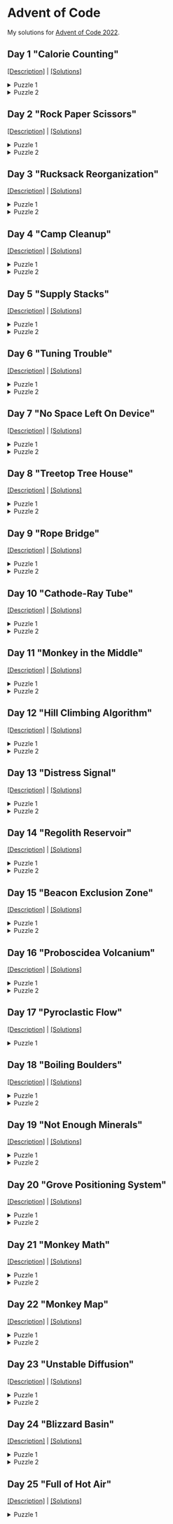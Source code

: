 # Advent of Code

My solutions for [Advent of Code 2022](https://adventofcode.com/2022/).


## Day 1 "Calorie Counting"

[[Description]](https://adventofcode.com/2022/day/1) |
[[Solutions]](https://github.com/oxc/advent-of-code-2022/tree/main/day01)

<details>
<summary>Puzzle 1</summary>

```python
solution = max(sum((int(cal) for cal in elf.strip().splitlines())) for elf in input.split('\n\n'))
```
</details>

<details>
<summary>Puzzle 2</summary>

```python
cals = list(sum((int(cal) for cal in elf.strip().splitlines())) for elf in input.split('\n\n'))
cals.sort()
solution = sum(cals[-3:])
```
</details>

## Day 2 "Rock Paper Scissors"

[[Description]](https://adventofcode.com/2022/day/2) |
[[Solutions]](https://github.com/oxc/advent-of-code-2022/tree/main/day02)

<details>
<summary>Puzzle 1</summary>

```python
scores = {
    "A X": 1+3,
    "B X": 1+0,
    "C X": 1+6,
    "A Y": 2+6,
    "B Y": 2+3,
    "C Y": 2+0,
    "A Z": 3+0,
    "B Z": 3+6,
    "C Z": 3+3,
}

solution = sum(scores[line] for line in input.splitlines() if line)
```
</details>

<details>
<summary>Puzzle 2</summary>

```python
scores = {
    "A X": 3+0,
    "B X": 1+0,
    "C X": 2+0,
    "A Y": 1+3,
    "B Y": 2+3,
    "C Y": 3+3,
    "A Z": 2+6,
    "B Z": 3+6,
    "C Z": 1+6,
}

solution = sum(scores[line] for line in input.splitlines() if line)
```
</details>

## Day 3 "Rucksack Reorganization"

[[Description]](https://adventofcode.com/2022/day/3) |
[[Solutions]](https://github.com/oxc/advent-of-code-2022/tree/main/day03)

<details>
<summary>Puzzle 1</summary>

```python
def priority(item):
  ...

items = list(
    set(line[0:int(len(line)/2)])
        .intersection(set(line[int(len(line)/2):]))
        .pop()
    for line in input.splitlines()
)
solution = sum(priority(item) for item in items)
```
</details>

<details>
<summary>Puzzle 2</summary>

```python
rucksacks = list(set(line) for line in input.splitlines())
items = list(
    reduce(lambda acc, rucksack: acc.intersection(rucksack), group).pop()
    for group in (
        rucksacks[i:i+3] for i in range(0, len(rucksacks), 3)
    )
)
solution = sum(priority(item) for item in items)
```
</details>


## Day 4 "Camp Cleanup"

[[Description]](https://adventofcode.com/2022/day/4) |
[[Solutions]](https://github.com/oxc/advent-of-code-2022/tree/main/day04)

<details>
<summary>Puzzle 1</summary>

```python
def elf_range(r):
     return range(*(int(i) for i in r.split('-')))

def contains_assignment(a, b):
     return a.start <= b.start and a.stop >= b.stop

pairs = list(
        list(map(elf_range, r.split(',')))
        for r in input.splitlines()
)

solution = len(list(
        pair for pair in pairs
        if contains_assignment(*pair) or contains_assignment(*reversed(pair))
))
```
</details>

<details>
<summary>Puzzle 2</summary>

```python
def assignments_overlap(a, b):
     return a.start <= b.start and a.stop >= b.start

pairs = list(
        list(map(elf_range, r.split(',')))
        for r in input.splitlines()
)

solution = len(list(
        pair for pair in pairs
        if assignments_overlap(*pair) or assignments_overlap(*reversed(pair))
))
```
</details>


## Day 5 "Supply Stacks"

[[Description]](https://adventofcode.com/2022/day/5) |
[[Solutions]](https://github.com/oxc/advent-of-code-2022/tree/main/day05)

<details>
<summary>Puzzle 1</summary>

```python
lines = input.splitlines()

stacks = [[] for i in range(0, len(lines[0]), 4)]
while True:
    line = lines.pop(0)
    crates = [line[i:i+3].strip() for i in range(0, len(line), 4)]
    if crates[0] == '1':
        break
    for i, crate in enumerate(crates):
        if crate:
            stacks[i].append(crate.strip('[]'))
lines.pop(0)

for line in lines:
    (amount, src, dst) = map(int, re.match('move (\d+) from (\d+) to (\d+)', line).groups())
    stacks[dst-1][0:0] = reversed(stacks[src-1][0:amount])
    stacks[src-1][0:amount] = []

solution = ''.join((stack[0] for stack in stacks))
```
</details>

<details>
<summary>Puzzle 2</summary>

Remove the `reversed` from puzzle1
</details>

## Day 6 "Tuning Trouble"

[[Description]](https://adventofcode.com/2022/day/6) |
[[Solutions]](https://github.com/oxc/advent-of-code-2022/tree/main/day06)

<details>
<summary>Puzzle 1</summary>


```python
def find_marker(input, size):
    for i in range(size, len(input)):
        chars = set(input[i-size:i])
        if len(chars) == size:
            return i

solution = find_marker(input, 4)
```
</details>

<details>
<summary>Puzzle 2</summary>

```python
solution = find_marker(input, 14)
```

(First solution was actually hardcoded to 4 ;)
</details>


## Day 7 "No Space Left On Device"

[[Description]](https://adventofcode.com/2022/day/7) |
[[Solutions]](https://github.com/oxc/advent-of-code-2022/tree/main/day07)

<details>
<summary>Puzzle 1</summary>


```python
class Directory(object):
    def __init__(self, name):
        self.name = name
        self.directories = {}
        self.files = {}

    def size(self):
        return sum(
                size for size in self.files.values()
            ) + sum(
                dir.size() for dir in self.directories.values()
            )

    def cd(self, dirName):
        return self.directories.setdefault(dirName, Directory(dirName))

    def collect_dirs(self, acc = []):
        acc.append(self)
        for dir in self.directories.values():
            dir.collect_dirs(acc)
        return acc

def build_filesystem(input):
    root = Directory('/')
    cwd = [root]
    for line in input.splitlines():
        if line.startswith('$'):
            (cmd, arg) = (line.split() + [''])[1:3]
            if cmd == 'cd':
                if arg == '/':
                    cwd = [root]
                elif arg == '..':
                    cwd.pop()
                    if len(cwd) == 0:
                        cwd = [root]
                else:
                    cwd.append(cwd[-1].cd(arg))
            # ignore ls
        else:
            (size, name) = line.split()
            if size == 'dir':
                cwd[-1].cd(name)
            else:
                cwd[-1].files[name] = int(size)
    return root

root = build_filesystem(input)
dirs = root.collect_dirs()
```

```python
solution = sum(size for size in (dir.size() for dir in dirs) if size <= 100000)
```
</details>

<details>
<summary>Puzzle 2</summary>

```python
max_size = 70000000
req_size = 30000000

used_size = root.size()
unused_size = max_size - used_size

diff = req_size - unused_size

sizes = [dir.size() for dir in dirs]
sizes.sort()

solution = next(size for size in sizes if size >= diff)
```
</details>


## Day 8 "Treetop Tree House"

[[Description]](https://adventofcode.com/2022/day/8) |
[[Solutions]](https://github.com/oxc/advent-of-code-2022/tree/main/day08)

<details>
<summary>Puzzle 1</summary>


```python
grid = [list(s) for s in input.splitlines()]

def check_visible(tree_x, tree_y):
    height = grid[tree_y][tree_x]
    left = grid[tree_y][0:tree_x]
    right = grid[tree_y][tree_x+1:]
    top = (grid[y][tree_x] for y in range(0, tree_y))
    bottom = (grid[y][tree_x] for y in range(tree_y+1, len(grid)))
    for path in (left, right, top, bottom):
        if all(otherHeight < height for otherHeight in path):
            return True
    return False

solution = sum(sum(1 if check_visible(x,y) else 0 for x in range(len(grid[y]))) for y in range(len(grid)))
```

</details>

<details>
<summary>Puzzle 2</summary>

```python
grid = [list(s) for s in input.splitlines()]

def check_score(tree_x, tree_y):
    height = grid[tree_y][tree_x]
    left = reversed(grid[tree_y][0:tree_x])
    right = grid[tree_y][tree_x+1:]
    top = (grid[y][tree_x] for y in range(tree_y-1, -1, -1))
    bottom = (grid[y][tree_x] for y in range(tree_y+1, len(grid)))
    score = 1
    for path in (left, right, top, bottom):
        factor = 0
        for tree in path:
            factor += 1
            if tree >= height:
                break
        score *= factor
    return score

solution = max(max(check_score(x,y) for x in range(len(grid[y]))) for y in range(len(grid)))

```
</details>


## Day 9 "Rope Bridge"

[[Description]](https://adventofcode.com/2022/day/9) |
[[Solutions]](https://github.com/oxc/advent-of-code-2022/tree/main/day09)

<details>
<summary>Puzzle 1</summary>


```python
class Point(object):
    def __init__(self):
        self.x = 0
        self.y = 0

grid = [[True]]
H = Point()
T = Point()
s = Point()

def grid_width():
    return len(grid[0])

def grid_height():
    return len(grid)

def grow_grid_top():
    grid.insert(0, [False] * grid_width())
    for point in (H, T, s):
        point.y += 1

def grow_grid_left():
    for row in grid:
        row.insert(0, False)
    for point in (H, T, s):
        point.x += 1

def grow_grid_right():
    for row in grid:
        row.append(False)

def grow_grid_bottom():
    grid.append([False] * grid_width())

commands = ((direction, int(steps)) for (direction, steps) in (line.split() for line in input.splitlines()))

for (direction, steps) in commands:
    for i in range(steps):
        if direction == 'L':
            if H.x == 0:
                grow_grid_left()
            H.x -= 1
        elif direction == 'U':
            if H.y == 0:
                grow_grid_top()
            H.y -= 1
        elif direction == 'R':
            if H.x == grid_width()-1:
                grow_grid_right()
            H.x += 1
        elif direction == 'D':
            if H.y == grid_height()-1:
                grow_grid_bottom()
            H.y += 1

        xdiff = abs(H.x - T.x)
        ydiff = abs(H.y - T.y)
        if xdiff > 1 or ydiff > 1:
            if xdiff > 1 or (xdiff > 0 and ydiff > 1):
                T.x += 1 if H.x > T.x else -1
            if ydiff > 1 or (ydiff > 0 and xdiff > 1):
                T.y += 1 if H.y > T.y else -1
        grid[T.y][T.x] = True

solution = sum(sum(1 if grid[y][x] else 0 for x in range(len(grid[y]))) for y in range(len(grid)))
```

</details>

<details>
<summary>Puzzle 2</summary>

```python
class Point(object):
    def __init__(self, name):
        self.name = name
        self.x = 0
        self.y = 0

grid = [[True]]
H = Point('H')
Ts = [Point(str(knot+1)) for knot in range(9)]
s = Point('s')
rope = [H, *Ts]
points = [*rope, s]

def grid_width():
    return len(grid[0])

def grid_height():
    return len(grid)

def grow_grid_top():
    grid.insert(0, [False] * grid_width())
    for point in points:
        point.y += 1

def grow_grid_left():
    for row in grid:
        row.insert(0, False)
    for point in points:
        point.x += 1

def grow_grid_right():
    for row in grid:
        row.append(False)

def grow_grid_bottom():
    grid.append([False] * grid_width())

commands = ((direction, int(steps)) for (direction, steps) in (line.split() for line in input.splitlines()))

for (direction, steps) in commands:
    for i in range(steps):
        if direction == 'L':
            if H.x == 0:
                grow_grid_left()
            H.x -= 1
        elif direction == 'U':
            if H.y == 0:
                grow_grid_top()
            H.y -= 1
        elif direction == 'R':
            if H.x == grid_width()-1:
                grow_grid_right()
            H.x += 1
        elif direction == 'D':
            if H.y == grid_height()-1:
                grow_grid_bottom()
            H.y += 1

        for (h, t) in zip(rope, Ts):
            xdiff = abs(h.x - t.x)
            ydiff = abs(h.y - t.y)
            if xdiff > 1 or ydiff > 1:
                if xdiff > 1 or (xdiff > 0 and ydiff > 1):
                    t.x += 1 if h.x > t.x else -1
                if ydiff > 1 or (ydiff > 0 and xdiff > 1):
                    t.y += 1 if h.y > t.y else -1
        grid[Ts[-1].y][Ts[-1].x] = True

solution = sum(sum(1 if grid[y][x] else 0 for x in range(len(grid[y]))) for y in range(len(grid)))
```
</details>


## Day 10 "Cathode-Ray Tube"

[[Description]](https://adventofcode.com/2022/day/10) |
[[Solutions]](https://github.com/oxc/advent-of-code-2022/tree/main/day10)

<details>
<summary>Puzzle 1</summary>

```python
instructions = [line.split() for line in input.splitlines()]

cycle = 0
x = 1
readings = []

def next_cycle():
    global cycle, x
    cycle += 1
    if cycle % 40 == 20:
        readings.append(cycle * x)


for instruction in instructions:
    command = instruction.pop(0)
    if command == 'noop':
        next_cycle()
        continue
    if command == 'addx':
        arg = int(instruction.pop(0))
        next_cycle()
        next_cycle()
        x += arg
        continue
    raise ValueError("Unknown command: " + command)

solution = sum(readings)
```

</details>

<details>
<summary>Puzzle 2</summary>

```python
instructions = [line.split() for line in input.splitlines()]

cycle = 0
x = 1
lines = [['.' for x in range(40)] for y in range(6)]

def next_cycle():
    global cycle

    pixel = cycle % 40 
    if pixel in range(x-1, x+2):
        line = cycle // 40
        lines[line][pixel] = '#'
    
    cycle += 1

for instruction in instructions:
    command = instruction.pop(0)
    if command == 'noop':
        next_cycle()
        continue
    if command == 'addx':
        arg = int(instruction.pop(0))
        next_cycle()
        next_cycle()
        x += arg
        continue
    raise ValueError("Unknown command: " + command)

solution = '\n'.join(''.join(line) for line in lines)

print(solution)
```
</details>

## Day 11 "Monkey in the Middle"

[[Description]](https://adventofcode.com/2022/day/11) |
[[Solutions]](https://github.com/oxc/advent-of-code-2022/tree/main/day11)

<details>
<summary>Puzzle 1</summary>

```python
re_monkey = re.compile(r'''Monkey (?P<monkey>\d+):
\s*Starting items: (?P<items>[\d, ]+)
\s*Operation: new = old (?P<op_operator>[*+/-]) (?P<op_operand>\d+|old)
\s*Test: divisible by (?P<test_operand>\d+)
\s*If true: throw to monkey (?P<target_true>\d+)
\s*If false: throw to monkey (?P<target_false>\d+)''')

class Monkey(object):
    def __init__(self, monkey, items, op_operator, op_operand, test_operand, target_true, target_false):
        self.id = monkey
        self.items = [int(it.strip()) for it in items.split(',')]
        self.op_operator = op_operator
        self.op_operand = 'old' if op_operand == 'old' else int(op_operand)
        self.test_operand = int(test_operand)
        self.target_true = int(target_true)
        self.target_false = int(target_false)

        self.inspected_items = 0

    def turn(self):
        while self.items:
            item = self.items.pop(0)
            self.item(item)

    def item(self, item):
        self.inspected_items += 1
        operand = item if self.op_operand == 'old' else self.op_operand
        if self.op_operator == '*':
            item = item * operand
        elif self.op_operator == '+':
            item = item + operand
        item = item // 3
        if item % self.test_operand == 0:
            target = self.target_true
        else:
            target = self.target_false
        monkeys[target].items.append(item)

monkeys = [Monkey(**re_monkey.match(monkey).groupdict()) for monkey in input.split('\n\n')]

def round(i):
    print('Round', i)
    for monkey in monkeys:
        print(f'Monkey {monkey.id}: {monkey.items}')
        monkey.turn()
    for monkey in monkeys:
        print(f'Monkey {monkey.id} inspected {monkey.inspected_items} items')
        print(f'Monkey {monkey.id}: {monkey.items}')

for i in range(1, 21):
    round(i)

active = sorted((monkey.inspected_items for monkey in monkeys), reverse=True)

solution = active[0] * active[1]
```

</details>

<details>
<summary>Puzzle 2</summary>

Mod % lcm(all possible test operands)

```python
re_monkey = re.compile(r'''Monkey (?P<monkey>\d+):
\s*Starting items: (?P<items>[\d, ]+)
\s*Operation: new = old (?P<op_operator>[*+/-]) (?P<op_operand>\d+|old)
\s*Test: divisible by (?P<test_operand>\d+)
\s*If true: throw to monkey (?P<target_true>\d+)
\s*If false: throw to monkey (?P<target_false>\d+)''')

class Monkey(object):
    def __init__(self, monkey, items, op_operator, op_operand, test_operand, target_true, target_false):
        self.id = monkey
        self.items = [int(it.strip()) for it in items.split(',')]
        self.op_operator = op_operator
        self.op_operand = 'old' if op_operand == 'old' else int(op_operand)
        self.test_operand = int(test_operand)
        self.target_true = int(target_true)
        self.target_false = int(target_false)

        self.inspected_items = 0

    def turn(self):
        while self.items:
            item = self.items.pop(0)
            self.item(item)

    def item(self, item):
        self.inspected_items += 1
        operand = item if self.op_operand == 'old' else self.op_operand
        if self.op_operator == '*':
            item *= operand
        elif self.op_operator == '+':
            item += operand
        item %= lcm
        if item % self.test_operand == 0:
            target = self.target_true
        else:
            target = self.target_false
        monkeys[target].items.append(item)

monkeys = [Monkey(**re_monkey.match(monkey).groupdict()) for monkey in input.split('\n\n')]

lcm = math.lcm(*[monkey.test_operand for monkey in monkeys])

def round(i):
    print('Round', i)
    for monkey in monkeys:
        monkey.turn()
    for monkey in monkeys:
        print(f'Monkey {monkey.id} inspected {monkey.inspected_items} items')

for i in range(1, 10001):
    round(i)

active = sorted((monkey.inspected_items for monkey in monkeys), reverse=True)

solution = active[0] * active[1]
```
</details>



## Day 12 "Hill Climbing Algorithm"

[[Description]](https://adventofcode.com/2022/day/12) |
[[Solutions]](https://github.com/oxc/advent-of-code-2022/tree/main/day12)

<details>
<summary>Puzzle 1</summary>

```python
class Point(object):
    def __init__(self, x, y, h):
        self.x = x
        self.y = y
        self.h = h
        self.visited = False

    def __eq__(self, other):
        return self.x == other.x and self.y == other.y

    def can_step_up(self, other):
        return other.h <= self.h + 1

S = None
E = None

offset = ord('a')
def point(h, x, y):
    global S, E
    if h == 'S':
        S = Point(x, y, ord('a')-offset)
        return S
    if h == 'E':
        E = Point(x, y, ord('z')-offset)
        return E
    return Point(x, y, ord(h)-offset)

grid = [[point(c, x, y) for x, c in enumerate(line)] for y, line in enumerate(input.splitlines())]
assert S is not None
assert E is not None

def grid_width():
    return len(grid[0])

def grid_height():
    return len(grid)

def lower_neighbors(p):
    if p.x > 0:
        l = grid[p.y][p.x-1]
        if l.can_step_up(p): yield l
    if p.y > 0:
        u = grid[p.y-1][p.x]
        if u.can_step_up(p): yield u
    if p.x < grid_width()-1:
        r = grid[p.y][p.x+1]
        if r.can_step_up(p): yield r
    if p.y < grid_height()-1:
        d = grid[p.y+1][p.x]
        if d.can_step_up(p): yield d
        
def find_shortest_path():
    paths = [[E]]
    while True:
        for path in paths:
            for n in lower_neighbors(path[-1]):
                if n == S:
                    path.reverse()
                    return path
                elif not n.visited:
                    n.visited = True
                    paths.append([*path, n])

path = find_shortest_path()

solution = len(path)
 ```

</details>

<details>
<summary>Puzzle 2</summary>

```python
class Point(object):
    def __init__(self, x, y, h):
        self.x = x
        self.y = y
        self.h = h
        self.visited = False

    def __eq__(self, other):
        return self.x == other.x and self.y == other.y

    def can_step_up(self, other):
        return other.h <= self.h + 1

E = None

offset = ord('a')
def point(h, x, y):
    global E
    if h == 'E':
        E = Point(x, y, ord('z')-offset)
        return E
    return Point(x, y, ord(h)-offset)

grid = [[point(c, x, y) for x, c in enumerate(line)] for y, line in enumerate(input.splitlines())]
assert E is not None

def grid_width():
    return len(grid[0])

def grid_height():
    return len(grid)

def lower_neighbors(p):
    if p.x > 0:
        l = grid[p.y][p.x-1]
        if l.can_step_up(p): yield l
    if p.y > 0:
        u = grid[p.y-1][p.x]
        if u.can_step_up(p): yield u
    if p.x < grid_width()-1:
        r = grid[p.y][p.x+1]
        if r.can_step_up(p): yield r
    if p.y < grid_height()-1:
        d = grid[p.y+1][p.x]
        if d.can_step_up(p): yield d

def find_shortest_path():
    paths = [[E]]
    while True:
        for path in paths:
            for n in lower_neighbors(path[-1]):
                if n.h == 0:
                    path.reverse()
                    return path
                elif not n.visited:
                    n.visited = True
                    paths.append([*path, n])

path = find_shortest_path()

solution = len(path)
```
</details>


## Day 13 "Distress Signal"

[[Description]](https://adventofcode.com/2022/day/13) |
[[Solutions]](https://github.com/oxc/advent-of-code-2022/tree/main/day13)

<details>
<summary>Puzzle 1</summary>

```python
pairs = [[literal_eval(line) for line in pair.splitlines()] for pair in input.split('\n\n')]

def in_order(a, b):
    if isinstance(a, list):
        if isinstance(b, list):
            for i, j in zip(a,b):
                res = in_order(i,j)
                if res is not None:
                    return res
            return in_order(len(a), len(b))
        return in_order(a, [b])
    if isinstance(b, list):
        return in_order([a], b)
    if a == b:
        return None
    return a < b

solution = sum(i+1 for i, pair in enumerate(pairs) if in_order(*pair))
```

</details>

<details>
<summary>Puzzle 2</summary>

```python
divider1 = [[2]]
divider2 = [[6]]

packets = [literal_eval(line) for line in input.splitlines() if line.strip()] + [divider1, divider2]

def compare(a, b):
    if isinstance(a, list):
        if isinstance(b, list):
            for i, j in zip(a,b):
                res = compare(i,j)
                if res != 0:
                    return res
            return compare(len(a), len(b))
        return compare(a, [b])
    if isinstance(b, list):
        return compare([a], b)
    if a == b:
        return 0
    return -1 if a < b else 1

packet_key = cmp_to_key(compare)

packets.sort(key=packet_key)

decoder1 = packets.index(divider1)+1
decoder2 = packets.index(divider2)+1

solution = decoder1 * decoder2
```
</details>


## Day 14 "Regolith Reservoir"

[[Description]](https://adventofcode.com/2022/day/14) |
[[Solutions]](https://github.com/oxc/advent-of-code-2022/tree/main/day14)

<details>
<summary>Puzzle 1</summary>

```python
AIR = '.'
ROCK = '#'
MOVING_SAND = '+'
RESTING_SAND = 'o'

WILL_FLOW = '~'


class Point(object):
    def __init__(self, x, y, type=AIR):
        self.x = x
        self.y = y
        self.type = type

    def __eq__(self, other):
        return self.x == other.x and self.y == other.y

    def __str__(self):
        return self.type

    def __repr__(self):
        return f"({self.x},{self.y})"


streams = [[Point(int(x), int(y)) for x, y in (xy.strip().split(',') for xy in line.split(' -> '))] for line in
           input.splitlines()]

min_x = min(min(p.x for p in stream) for stream in streams) - 1
max_x = max(max(p.x for p in stream) for stream in streams) + 1
max_y = max(max(p.y for p in stream) for stream in streams) + 4

grid = [[Point(x, y) for x in range(min_x, max_x + 1)] for y in range(max_y + 1)]


def point(x, y):
    return grid[y][x - min_x]


for stream in streams:
    for start, end in zip(stream, stream[1:]):
        for x in range(min(start.x, end.x), max(start.x, end.x) + 1):
            for y in range(min(start.y, end.y), max(start.y, end.y) + 1):
                point(x, y).type = ROCK

sand = Point(500, 0, MOVING_SAND)


def produce_sand(mark=False):
    global sand
    sand.x = 500
    sand.y = 0

    while sand.y < max_y:
        if mark:
            point(sand.x, sand.y).type = WILL_FLOW
        if point(sand.x, sand.y + 1).type == AIR:
            sand.y += 1
            continue
        if point(sand.x - 1, sand.y + 1).type == AIR:
            sand.x -= 1
            sand.y += 1
            continue
        if point(sand.x + 1, sand.y + 1).type == AIR:
            sand.x += 1
            sand.y += 1
            continue
        point(sand.x, sand.y).type = RESTING_SAND
        return False
    return True

resting_sand = 0
while not produce_sand():
    resting_sand += 1
produce_sand(True)

solution = resting_sand
```

</details>

<details>
<summary>Puzzle 2</summary>

```python
AIR = '.'
ROCK = '#'
MOVING_SAND = '+'
RESTING_SAND = 'o'


class Point(object):
    def __init__(self, x, y, type=AIR):
        self.x = x
        self.y = y
        self.type = type

    def __eq__(self, other):
        return self.x == other.x and self.y == other.y

    def __str__(self):
        return self.type

    def __repr__(self):
        return f"({self.x},{self.y})"


streams = [[Point(int(x), int(y)) for x, y in (xy.strip().split(',') for xy in line.split(' -> '))] for line in
           input.splitlines()]

max_y = max(max(p.y for p in stream) for stream in streams) + 2

min_x = min(500 - (max_y), min(min(p.x for p in stream) for stream in streams) - 1)
max_x = max(500 + (max_y), max(max(p.x for p in stream) for stream in streams) + 1)

grid = [[Point(x, y) for x in range(min_x, max_x + 1)] for y in range(max_y + 1)]


def point(x, y):
    return grid[y][x - min_x]


streams.append([Point(min_x, max_y), Point(max_x, max_y)])
for stream in streams:
    for start, end in zip(stream, stream[1:]):
        for x in range(min(start.x, end.x), max(start.x, end.x) + 1):
            for y in range(min(start.y, end.y), max(start.y, end.y) + 1):
                point(x, y).type = ROCK

sand = Point(500, 0, MOVING_SAND)

def produce_sand(mark=False):
    global sand
    sand.x = 500
    sand.y = 0

    while not point(500, 0).type == RESTING_SAND:
        if point(sand.x, sand.y + 1).type == AIR:
            sand.y += 1
            continue
        if point(sand.x - 1, sand.y + 1).type == AIR:
            sand.x -= 1
            sand.y += 1
            continue
        if point(sand.x + 1, sand.y + 1).type == AIR:
            sand.x += 1
            sand.y += 1
            continue
        point(sand.x, sand.y).type = RESTING_SAND
        return False
    return True


resting_sand = 0
while not produce_sand():
    resting_sand += 1
sand.type = RESTING_SAND

solution = resting_sand
```
</details>

## Day 15 "Beacon Exclusion Zone"

[[Description]](https://adventofcode.com/2022/day/15) |
[[Solutions]](https://github.com/oxc/advent-of-code-2022/tree/main/day15)

<details>
<summary>Puzzle 1</summary>

This one is not very efficient :(

```python
class Point(object):
    def __init__(self, x, y, type = '.'):
        self.x = x
        self.y = y
        self.type = type

    def __eq__(self, other):
        return self.x == other.x and self.y == other.y

    def __hash__(self):
        return 31 * hash(self.x) + hash(self.y)

    def __str__(self):
        return self.type

    def __repr__(self):
        return f"({self.x},{self.y})"

    def distance(self, other):
        return abs(self.x - other.x) + abs(self.y - other.y)

re_line = re.compile(r'Sensor at x=(-?\d+), y=(-?\d+): closest beacon is at x=(-?\d+), y=(-?\d+)')

pairs = [
    (Point(m[0], m[1]), Point(m[2], m[3])) for m in (
        tuple(int(c) for c in g) for g in (re_line.match(line).groups() for line in input.splitlines())
    )
]
pairs_with_distance = [(p1, p2, p1.distance(p2)) for p1, p2 in pairs]
min_x = min(p1.x - distance for p1, p2, distance in pairs_with_distance)
max_x = max(p1.x + distance for p1, p2, distance in pairs_with_distance)


def impossible_sensor_spots_in_row(y):
    spots = dict()

    for sensor, beacon in pairs:
        distance = sensor.distance(beacon)
        if not (sensor.y - distance <= y <= sensor.y + distance):
            continue

        for x in range(sensor.x - distance, sensor.x + distance + 1):
            p = Point(x, y)
            if p in spots:
                p = spots[p]
            if sensor.x == x and sensor.y == y:
                p.type = 'S'
            elif beacon.x == x and beacon.y == y:
                p.type = 'B'
            elif sensor.distance(p) <= distance and p.type == '.':
                p.type = '#'
            else:
                continue
            spots[p] = p

    return sum(1 if p.type == '#' else 0 for p in spots.values())

solution = impossible_sensor_spots_in_row(2000000)
```

</details>

<details>
<summary>Puzzle 2</summary>

This one is not very efficient :(

```python
class Point(object):
    def __init__(self, x, y, type = '.'):
        self.x = x
        self.y = y
        self.type = type

    def __eq__(self, other):
        return self.x == other.x and self.y == other.y

    def __hash__(self):
        return 31 * hash(self.x) + hash(self.y)

    def __str__(self):
        return self.type

    def __repr__(self):
        return f"({self.x},{self.y})"

    def distance(self, x, y):
        return abs(self.x - x) + abs(self.y - y)

re_line = re.compile(r'Sensor at x=(-?\d+), y=(-?\d+): closest beacon is at x=(-?\d+), y=(-?\d+)')

pairs = [
    (Point(m[0], m[1]), Point(m[2], m[3])) for m in (
        tuple(int(c) for c in g) for g in (re_line.match(line).groups() for line in input.splitlines())
    )
]
pairs_with_distance = [(p1, p2, p1.distance(p2.x, p2.y)) for p1, p2 in pairs]


def find_free(searchArea = 4000000):
    for y in range(searchArea):
        x = 0
        while x < searchArea:
            for sensor, beacon, distance in pairs_with_distance:
                if sensor.x == x and sensor.y == y:
                    break
                elif beacon.x == x and beacon.y == y:
                    break
                if not (sensor.y - distance <= y <= sensor.y + distance):
                    continue
                y_distance = abs(sensor.y - y)
                x_distance = distance - y_distance
                if sensor.x - x_distance <= x <= sensor.x + x_distance:
                    x = sensor.x + x_distance
                    break
            else:
                return Point(x, y)

            x += 1


free = find_free()
solution = free.x * 4000000 + free.y
```
</details>


## Day 16 "Proboscidea Volcanium"

[[Description]](https://adventofcode.com/2022/day/16) |
[[Solutions]](https://github.com/oxc/advent-of-code-2022/tree/main/day16)

<details>
<summary>Puzzle 1</summary>

```python
re_valve = re.compile(r'Valve (\w+) has flow rate=(\d+); tunnels? leads? to valves? (.*)')


valves = { m[0]: (int(m[1]), set(v.strip() for v in m[2].split(','))) for m in
           (re_valve.match(line).groups() for line in input.splitlines()) }


def find_paths(path, pressure_released, seen_valves_while_moving, open_valves, current_valve):
    minutes_remaining = 30 - len(path)

    if minutes_remaining == 0:
        yield pressure_released
        return

    flow_rate, next_valves = valves[current_valve]
    if flow_rate > 0 and current_valve not in open_valves:
        yield from find_paths(
            [*path, f'open {current_valve}'],
            pressure_released + flow_rate*(minutes_remaining-1),
            set(),
            open_valves.union({current_valve}),
            current_valve
        )

    if minutes_remaining == 1:
        yield pressure_released
        return

    for next_valve in next_valves:
        if next_valve in seen_valves_while_moving:
            continue
        yield from find_paths(
            [*path, f'move to {next_valve}'],
            pressure_released,
            seen_valves_while_moving.union({current_valve}),
            open_valves,
            next_valve
        )

paths = list(set(find_paths([], 0, set(), set(), 'AA')))

paths.sort(reverse=True)

solution = paths[0]
```

</details>

<details>
<summary>Puzzle 2</summary>

This one runs for ages, but at least it should terminate with my resources
(as opposed to previous solution attempts) :D

```python
re_valve = re.compile(r'Valve (\w+) has flow rate=(\d+); tunnels? leads? to valves? (.*)')


valves = { m[0]: (int(m[1]), set(v.strip() for v in m[2].split(','))) for m in
           (re_valve.match(line).groups() for line in input.splitlines()) }

flow_valves = frozenset({ k for k, v in valves.items() if v[0] > 0 })

def dijkstra(source):
    dist = {}
    prev = {}
    Q = set()
    for vertex in valves.keys():
        dist[vertex] = float('inf')
        prev[vertex] = None
        Q.add(vertex)
    dist[source] = 0

    while Q:
        u = min(Q, key=dist.get)
        Q.remove(u)
        for v in valves[u][1]:
            alt = dist[u] + 1
            if alt < dist[v]:
                dist[v] = alt
                prev[v] = u

    return dist, prev

def find_shortest_paths():
    result = {}
    for source in valves.keys():
        dist, prev = dijkstra(source)
        result[source] = { k: None for k in dist.keys() }
        for target in dist.keys():
            u = target
            path = []
            while prev[u] is not None:
                path.insert(0, u)
                u = prev[u]
            result[source][target] = tuple(path)

    return result

shortest_paths = find_shortest_paths()

valve_count = len(flow_valves)

NUM_ACTORS = 2

def find_max_pressure(steps, open_valves, actors_states):
    if steps % len(actors_states) == 0:
        actors_states = tuple(sorted(actors_states, key=lambda s: s[0]))
    pressure, path_id = _find_max_pressure(steps, open_valves, actors_states)
    return pressure, path_id

@functools.lru_cache(maxsize=15000000)
def _find_max_pressure(steps, open_valves, actors_states):
    minutes_elapsed = (steps // len(actors_states))+1
    minutes_remaining = 27 - minutes_elapsed
    actor_id = steps % len(actors_states)

    if minutes_remaining == 0:
        return 0, ''

    pressure_this_step = 0
    if actor_id == 0:
        pressure_this_step = sum(valves[v][0] for v in open_valves)

    if len(open_valves) == valve_count:
        pressure, path_id, path = _find_max_pressure(steps+1, open_valves, actors_states)
        return pressure + pressure_this_step, path_id

    current_valve, next_steps = actors_states[actor_id]
    if next_steps is None:
        results = []

        possible_targets = flow_valves - \
                           open_valves - \
                           { t[-1] for c, t in actors_states if t is not None and len(t) > 0 } - \
                           { c for c, t in actors_states if t is not None and len(t) == 0 }

        for target in sorted(possible_targets, key=lambda v: valves[v][0], reverse=True):
            next_path = shortest_paths[current_valve][target]
            if len(next_path) + 1 > minutes_remaining:
                continue
            new_state = (current_valve, next_path)
            new_states = actors_states[:actor_id] + (new_state,) + actors_states[actor_id + 1:]
            pressure, path_id = find_max_pressure(
                steps,
                open_valves,
                new_states,
            )
            results.append((pressure, path_id))

        if not results:
            pressure, path_id = find_max_pressure(
                steps+1,
                open_valves,
                actors_states,
            )
            return pressure + pressure_this_step, path_id

        return max(results, key=lambda x: x[0])

    if len(next_steps) == 0:
        # open valve and set to None to select next
        new_state = (current_valve, None)
        new_states = actors_states[:actor_id] + (new_state,) + actors_states[actor_id + 1:]

        pressure, path_id = find_max_pressure(
            steps + 1,
            open_valves.union({current_valve}),
            new_states,
        )
        return pressure + pressure_this_step, f':{actor_id}{current_valve}' + path_id

    else:
        next_valve = next_steps[0]
        new_state = (next_valve, next_steps[1:])
        new_states = actors_states[:actor_id] + (new_state,) + actors_states[actor_id + 1:]
        pressure, path_id = find_max_pressure(
            steps + 1,
            open_valves,
            new_states,
        )
        return pressure + pressure_this_step, path_id

solution, solution_path_id = find_max_pressure(0, frozenset(), tuple(('AA', None) for i in range(NUM_ACTORS)))
print(solution_path_id)
print(solution)
```
</details>



## Day 17 "Pyroclastic Flow"

[[Description]](https://adventofcode.com/2022/day/17) |
[[Solutions]](https://github.com/oxc/advent-of-code-2022/tree/main/day17)

<details>
<summary>Puzzle 1</summary>

```python
ROCKS = ((
    '####',
), (
    '.#.',
    '###',
    '.#.',
), (
    '..#',
    '..#',
    '###',
), (
    '#',
    '#',
    '#',
    '#',
), (
    '##',
    '##',
))

class Point(object):
    def __init__(self, x, y, type):
        self.x = x
        self.y = y
        self.type = type

    def __eq__(self, other):
        return self.x == other.x and self.y == other.y

    def __hash__(self):
        return 31 * hash(self.x) + hash(self.y)

    def __str__(self):
        return self.type

jetstream = input.strip()
jetindex = -1
def next_jet():
    global jetindex
    jetindex = (jetindex + 1) % len(jetstream)
    return jetstream[jetindex]

chamber = [(Point(0, 0, '+'), *(Point(0, x, '-') for x in range(1, 8)), Point(0, 8, '+'))]

rock = None

def highest_point():
    for row in reversed(chamber):
        if any(point for point in row[1:-1] if point.type != '.'):
            return row[0].y
    return 0

def ensure_height(h):
    while len(chamber) < h:
        y = len(chamber)
        row = (Point(0, y, '|'), *(Point(x, y, '.') for x in range(1, 8)), Point(8, y, '+'))
        chamber.append(row)

def can_move(dx, dy):
    for point in rock:
        x, y = point.x + dx, point.y + dy
        if chamber[y][x].type != '.':
            return False
    return True

def move(dx, dy):
    for point in rock:
        point.x += dx
        point.y += dy

def settle():
    for point in rock:
        chamber[point.y][point.x].type = '#'

def print_chamber():
    return
    print('\n'.join(reversed([
        ''.join('@' if rock and point in rock else point.type for point in row)
        for row in chamber
    ])))

rock_count = 0
while rock_count < 2022:
    if rock is None:
        # new rock appears
        shape = ROCKS[rock_count % len(ROCKS)]
        height = len(shape)
        # increase chamber height
        start_y = highest_point() + height + 3
        ensure_height(start_y + 1)
        rock = tuple(Point(x+3, start_y-y, c) for y, row in enumerate(shape) for x, c in enumerate(row) if c == '#')
        print_chamber()

    dx = 1 if next_jet() == '>' else -1
    if can_move(dx, 0):
        move(dx, 0)
        print_chamber()

    dy = -1
    if can_move(0, dy):
        move(0, dy)
    else:
        settle()
        rock_count += 1
        rock = None
    print_chamber()


solution = highest_point()
p```

</details>

<details>
<summary>Puzzle 2</summary>

Not so happy about this one. Seems like a 350 cycle is too long, and there must be a better way. But maybe there isn't :)

```python
ROCKS = ((
    '####',
), (
    '.#.',
    '###',
    '.#.',
), (
    '..#',
    '..#',
    '###',
), (
    '#',
    '#',
    '#',
    '#',
), (
    '##',
    '##',
))

class Point(object):
    def __init__(self, x, y, type):
        self.x = x
        self.y = y
        self.type = type

    def __eq__(self, other):
        return self.x == other.x and self.y == other.y

    def __hash__(self):
        return 31 * hash(self.x) + hash(self.y)

    def __repr__(self):
        return f"({self.x},{self.y})"

    def __str__(self):
        return self.type

jetstream = input.strip()
jetindex = -1
def next_jet():
    global jetindex
    jetindex = (jetindex + 1) % len(jetstream)
    return jetstream[jetindex]

rockindex = -1
def next_rock():
    global rockindex
    rockindex = (rockindex + 1) % len(ROCKS)
    return ROCKS[rockindex]

chamber = [(Point(0, 0, '+'), *(Point(x, 0, '-') for x in range(1, 8)), Point(8, 0, '+'))]

rock = None

def highest_point():
    for row in reversed(chamber):
        if any(point for point in row[1:-1] if point.type != '.'):
            return row[0].y
    return 0

def chamber_offset():
    return chamber[0][0].y

def cut_off_chamber():
    def highest(x):
        for row in reversed(chamber):
            if row[x].type != '.':
                return row[x].y
    cut_off_point = min(highest(x) for x in range(1, 8))-1
    cut_off_point -= chamber_offset()
    if cut_off_point > 0:
        del chamber[0:cut_off_point]

def ensure_height(h):
    for y in range(chamber[-1][0].y + 1, h):
        row = (Point(0, y, '|'), *(Point(x, y, '.') for x in range(1, 8)), Point(8, y, '|'))
        chamber.append(row)

def can_move(dx, dy):
    y0 = chamber_offset()
    for point in rock:
        x, y = point.x + dx, point.y + dy
        if chamber[y-y0][x].type != '.':
            return False
    return True

def move(dx, dy):
    for point in rock:
        point.x += dx
        point.y += dy

def settle():
    y0 = chamber_offset()
    for point in rock:
        chamber[point.y-y0][point.x].type = '#'

def run_rocks(target_count):
    global rock
    rock_count = 0
    while rock_count < target_count:
        if rock is None:
            # new rock appears
            shape = next_rock()
            height = len(shape)
            # increase chamber height
            start_y = highest_point() + height + 3
            ensure_height(start_y + 1)
            rock = tuple(Point(x+3, start_y-y, c) for y, row in enumerate(shape) for x, c in enumerate(row) if c == '#')

        dx = 1 if next_jet() == '>' else -1
        if can_move(dx, 0):
            move(dx, 0)

        dy = -1
        if can_move(0, dy):
            move(0, dy)
        else:
            settle()
            rock_count += 1
            rock = None
            cut_off_chamber()

chunk_size = math.lcm(len(ROCKS), len(jetstream))
run_rocks(chunk_size)
first_chunk_height = highest_point()

test_chunks_height = first_chunk_height
test_chunk_heights = []
while True:
    run_rocks(chunk_size)
    previous_height = test_chunks_height
    test_chunks_height = highest_point()
    test_chunk_height = test_chunks_height - previous_height
    test_chunk_heights.append(test_chunk_height)
    if len(test_chunk_heights) > 2 and len(test_chunk_heights) % 2 == 0:
        cycle_len = len(test_chunk_heights) // 2
        if test_chunk_heights[:cycle_len] == test_chunk_heights[cycle_len:]:
            cycle_height = sum(test_chunk_heights[:cycle_len])
            break
target = 1000000000000
cycle_rocks = cycle_len*chunk_size
remaining_rocks = target - 2*cycle_rocks - chunk_size
run_rocks(remaining_rocks % cycle_rocks)
rest_height = highest_point()-(2*cycle_height)-first_chunk_height

solution = highest_point() + (remaining_rocks // cycle_rocks) * cycle_height
```
</details>




## Day 18 "Boiling Boulders"

[[Description]](https://adventofcode.com/2022/day/18) |
[[Solutions]](https://github.com/oxc/advent-of-code-2022/tree/main/day18)

<details>
<summary>Puzzle 1</summary>

```python
cubes = { (x, y, z) for x, y, z in (map(int, line.split(',')) for line in input.splitlines()) }

def neighbors(cube):
    x, y, z = cube
    result = set()
    for dx, dy, dz in (-1, 0, 0), (0, -1, 0), (0, 0, -1), (1, 0, 0), (0, 1, 0), (0, 0, 1):
        result.add((x + dx, y + dy, z + dz))
    return result

solution = sum(6 - len(cubes.intersection(neighbors(cube))) for cube in cubes)

```

</details>

<details>
<summary>Puzzle 2</summary>

```python
cubes = { (x, y, z) for x, y, z in (map(int, line.split(',')) for line in input.splitlines()) }

minx = min(x for x, y, z in cubes)-1
maxx = max(x for x, y, z in cubes)+1
miny = min(y for x, y, z in cubes)-1
maxy = max(y for x, y, z in cubes)+1
minz = min(z for x, y, z in cubes)-1
maxz = max(z for x, y, z in cubes)+1

cubes_reach_outside = set()

def neighbors(cube):
    x, y, z = cube
    result = set()
    for dx, dy, dz in (-1, 0, 0), (0, -1, 0), (0, 0, -1), (1, 0, 0), (0, 1, 0), (0, 0, 1):
        rx, ry, rz = x + dx, y + dy, z + dz
        if minx <= rx <= maxx and miny <= ry <= maxy and minz <= rz <= maxz:
            result.add((rx, ry, rz))
    return result

# find cubes from the outside
cubes_to_check = set().union(
    { (x, z, y) for x in range(minx, maxx+1) for y in (miny, maxy) for z in (minz, maxz) }).union(
    { (x, z, y) for x in (minx, maxx) for y in range(miny, maxy+1) for z in (minz, maxz) }).union(
    { (x, z, y) for x in (minx, maxx) for y in (miny, maxy) for z in range(minz, maxz+1) })

while cubes_to_check:
    cube = cubes_to_check.pop()
    if cube not in cubes:
        cubes_reach_outside.add(cube)
        cubes_to_check.update(neighbors(cube).difference(cubes_reach_outside))

solution = sum(len(neighbors(cube).intersection(cubes_reach_outside)) for cube in cubes)
```
</details>




## Day 19 "Not Enough Minerals"

[[Description]](https://adventofcode.com/2022/day/19) |
[[Solutions]](https://github.com/oxc/advent-of-code-2022/tree/main/day19)

<details>
<summary>Puzzle 1</summary>

```python
re_blueprint = re.compile(r'''Blueprint\ (?P<id>\d+):
\ Each\ ore\ robot\ costs\ (?P<ore_robot_ore_price>\d+)\ ore.
\ Each\ clay\ robot\ costs\ (?P<clay_robot_ore_price>\d+)\ ore.
\ Each\ obsidian\ robot\ costs\ (?P<obsidian_robot_ore_price>\d+)\ ore\ and\ (?P<obsidian_robot_clay_price>\d+)\ clay.
\ Each\ geode\ robot\ costs\ (?P<geode_robot_ore_price>\d+)\ ore\ and\ (?P<geode_robot_obsidian_price>\d+)\ obsidian.
''', re.VERBOSE)

class Blueprint(object):
    def __init__(self, id, ore_robot_ore_price, clay_robot_ore_price, obsidian_robot_ore_price, obsidian_robot_clay_price, geode_robot_ore_price, geode_robot_obsidian_price):
        self.id = id
        self.ore_robot_ore_price = ore_robot_ore_price
        self.clay_robot_ore_price = clay_robot_ore_price
        self.obsidian_robot_ore_price = obsidian_robot_ore_price
        self.obsidian_robot_clay_price = obsidian_robot_clay_price
        self.geode_robot_ore_price = geode_robot_ore_price
        self.geode_robot_obsidian_price = geode_robot_obsidian_price

    def __repr__(self):
        return f'Blueprint({self.id}, {self.ore_robot_ore_price}, {self.clay_robot_ore_price}, {self.obsidian_robot_ore_price}+{self.obsidian_robot_clay_price}, {self.geode_robot_ore_price}+{self.geode_robot_obsidian_price})'

blueprints = [
    Blueprint(**{k: int(v) for k, v in re_blueprint.match(line).groupdict().items()}) for
    line in input.splitlines()
]

class Build(object):
    def __init__(self, blueprint):
        self.blueprint = blueprint

        self.ore_robots = 1
        self.clay_robots = 0
        self.obsidian_robots = 0
        self.geode_robots = 0
        self.ore = 0
        self.clay = 0
        self.obsidian = 0
        self.geodes = 0

        self.next_robot = None

    def __hash__(self):
        return hash((self.blueprint, self.ore_robots, self.clay_robots, self.obsidian_robots, self.geode_robots, self.ore, self.clay, self.obsidian, self.geodes, self.next_robot))

    def __eq__(self, other):
        return self.blueprint.id == other.blueprint.id and self.ore_robots == other.ore_robots and self.clay_robots == other.clay_robots and self.obsidian_robots == other.obsidian_robots and self.geode_robots == other.geode_robots and self.ore == other.ore and self.clay == other.clay and self.obsidian == other.obsidian and self.geodes == other.geodes and self.next_robot == other.next_robot

    def possible_next_builds(self):
        yield 'ore'
        yield 'clay'
        if self.clay_robots:
            yield 'obsidian'
        if self.obsidian_robots:
            yield 'geode'

    def current_projected_geodes(self, minutes_left):
        return self.geodes + self.geode_robots * minutes_left

    def max_possible_geodes(self, minutes_left):
        return self.current_projected_geodes(minutes_left) + (minutes_left * (minutes_left + 1) // 2)


    def next_build_cost(self):
        if self.next_robot == 'ore':
            return self.blueprint.ore_robot_ore_price, 0, 0
        elif self.next_robot == 'clay':
            return self.blueprint.clay_robot_ore_price, 0, 0
        elif self.next_robot == 'obsidian':
            return self.blueprint.obsidian_robot_ore_price, self.blueprint.obsidian_robot_clay_price, 0
        elif self.next_robot == 'geode':
            return self.blueprint.geode_robot_ore_price, 0, self.blueprint.geode_robot_obsidian_price

    def build(self):
        ore_price, clay_price, obsidian_price = self.next_build_cost()
        if self.ore < ore_price or self.clay < clay_price or self.obsidian < obsidian_price:
            return False
        self.ore -= ore_price
        self.clay -= clay_price
        self.obsidian -= obsidian_price
        return True

    def tick(self, minute):
        if self.next_robot is None: raise Exception('No next robot')
        robot_built = self.build()

        self.ore += self.ore_robots
        self.clay += self.clay_robots
        self.obsidian += self.obsidian_robots
        self.geodes += self.geode_robots

        if robot_built:
            if self.next_robot == 'ore':
                self.ore_robots += 1
            elif self.next_robot == 'clay':
                self.clay_robots += 1
            elif self.next_robot == 'obsidian':
                self.obsidian_robots += 1
            elif self.next_robot == 'geode':
                self.geode_robots += 1
            self.next_robot = None


def find_best_build(blueprint):
    builds = [Build(blueprint)]
    max_seen = 0
    for minute in range(1, 25):
        minutes_left = 25 - minute
        this_minute_builds = set(builds)
        builds = set()
        while this_minute_builds:
            build = this_minute_builds.pop()
            projection = build.current_projected_geodes(minutes_left)
            if projection > max_seen:
                max_seen = projection
            elif build.max_possible_geodes(minutes_left) < max_seen:
                continue
            if build.next_robot:
                build.tick(minute)
                builds.add(build)
                continue
            else:
                for next_robot in build.possible_next_builds():
                    b = copy.copy(build)
                    b.next_robot = next_robot
                    b.tick(minute)
                    builds.add(b)
                    debug = False
    return max(builds, key=lambda build: build.geodes)


solution = sum(blueprint.id * find_best_build(blueprint).geodes for blueprint in blueprints)
```

</details>

<details>
<summary>Puzzle 2</summary>

```python
re_blueprint = re.compile(r'''Blueprint\ (?P<id>\d+):
\ Each\ ore\ robot\ costs\ (?P<ore_robot_ore_price>\d+)\ ore.
\ Each\ clay\ robot\ costs\ (?P<clay_robot_ore_price>\d+)\ ore.
\ Each\ obsidian\ robot\ costs\ (?P<obsidian_robot_ore_price>\d+)\ ore\ and\ (?P<obsidian_robot_clay_price>\d+)\ clay.
\ Each\ geode\ robot\ costs\ (?P<geode_robot_ore_price>\d+)\ ore\ and\ (?P<geode_robot_obsidian_price>\d+)\ obsidian.
''', re.VERBOSE)

class Blueprint(object):
    def __init__(self, id, ore_robot_ore_price, clay_robot_ore_price, obsidian_robot_ore_price, obsidian_robot_clay_price, geode_robot_ore_price, geode_robot_obsidian_price):
        self.id = id
        self.ore_robot_ore_price = ore_robot_ore_price
        self.clay_robot_ore_price = clay_robot_ore_price
        self.obsidian_robot_ore_price = obsidian_robot_ore_price
        self.obsidian_robot_clay_price = obsidian_robot_clay_price
        self.geode_robot_ore_price = geode_robot_ore_price
        self.geode_robot_obsidian_price = geode_robot_obsidian_price

    def __repr__(self):
        return f'Blueprint({self.id}, {self.ore_robot_ore_price}, {self.clay_robot_ore_price}, {self.obsidian_robot_ore_price}+{self.obsidian_robot_clay_price}, {self.geode_robot_ore_price}+{self.geode_robot_obsidian_price})'

blueprints = [
    Blueprint(**{k: int(v) for k, v in re_blueprint.match(line).groupdict().items()}) for
    line in input.splitlines()[0:3]
]

class Build(object):
    def __init__(self, blueprint):
        self.blueprint = blueprint

        self.ore_robots = 1
        self.clay_robots = 0
        self.obsidian_robots = 0
        self.geode_robots = 0
        self.ore = 0
        self.clay = 0
        self.obsidian = 0
        self.geodes = 0

        self.next_robot = None

    def __hash__(self):
        return hash((self.blueprint, self.ore_robots, self.clay_robots, self.obsidian_robots, self.geode_robots, self.ore, self.clay, self.obsidian, self.geodes, self.next_robot))

    def __eq__(self, other):
        return self.blueprint.id == other.blueprint.id and self.ore_robots == other.ore_robots and self.clay_robots == other.clay_robots and self.obsidian_robots == other.obsidian_robots and self.geode_robots == other.geode_robots and self.ore == other.ore and self.clay == other.clay and self.obsidian == other.obsidian and self.geodes == other.geodes and self.next_robot == other.next_robot

    def possible_next_builds(self):
        yield 'ore'
        yield 'clay'
        if self.clay_robots:
            yield 'obsidian'
        if self.obsidian_robots:
            yield 'geode'

    def current_projected_geodes(self, minutes_left):
        return self.geodes + self.geode_robots * minutes_left

    def max_possible_geodes(self, minutes_left):
        return self.current_projected_geodes(minutes_left) + (minutes_left * (minutes_left + 1) // 2)


    def next_build_cost(self):
        if self.next_robot == 'ore':
            return self.blueprint.ore_robot_ore_price, 0, 0
        elif self.next_robot == 'clay':
            return self.blueprint.clay_robot_ore_price, 0, 0
        elif self.next_robot == 'obsidian':
            return self.blueprint.obsidian_robot_ore_price, self.blueprint.obsidian_robot_clay_price, 0
        elif self.next_robot == 'geode':
            return self.blueprint.geode_robot_ore_price, 0, self.blueprint.geode_robot_obsidian_price

    def build(self):
        ore_price, clay_price, obsidian_price = self.next_build_cost()
        if self.ore < ore_price or self.clay < clay_price or self.obsidian < obsidian_price:
            return False
        self.ore -= ore_price
        self.clay -= clay_price
        self.obsidian -= obsidian_price
        return True

    def tick(self, minute):
        if self.next_robot is None: raise Exception('No next robot')
        robot_built = self.build()

        self.ore += self.ore_robots
        self.clay += self.clay_robots
        self.obsidian += self.obsidian_robots
        self.geodes += self.geode_robots

        if robot_built:
            if self.next_robot == 'ore':
                self.ore_robots += 1
            elif self.next_robot == 'clay':
                self.clay_robots += 1
            elif self.next_robot == 'obsidian':
                self.obsidian_robots += 1
            elif self.next_robot == 'geode':
                self.geode_robots += 1
            self.next_robot = None


def find_best_build(blueprint, minutes=32):
    builds = [Build(blueprint)]
    max_seen = 0
    for minute in range(1, minutes+1):
        minutes_left = minutes - minute
        this_minute_builds = set(builds)
        builds = set()
        while this_minute_builds:
            build = this_minute_builds.pop()
            projection = build.current_projected_geodes(minutes_left)
            if projection > max_seen:
                max_seen = projection
            elif build.max_possible_geodes(minutes_left) < max_seen:
                continue
            if build.next_robot:
                build.tick(minute)
                builds.add(build)
                continue
            else:
                for next_robot in build.possible_next_builds():
                    b = copy.copy(build)
                    b.next_robot = next_robot
                    b.tick(minute)
                    builds.add(b)
    return max(builds, key=lambda build: build.geodes)


num_geodes = [find_best_build(blueprint).geodes for blueprint in blueprints]

result = 1
for num in num_geodes: result *= num

solution = result
```
</details>




## Day 20 "Grove Positioning System"

[[Description]](https://adventofcode.com/2022/day/20) |
[[Solutions]](https://github.com/oxc/advent-of-code-2022/tree/main/day20)

<details>
<summary>Puzzle 1</summary>

```python
class Item(object):
    def __init__(self, value):
        self.value = value
        self.prev = None
        self.next = None

    def set_next(self, item):
        self.next = item
        item.prev = self

    def move_forward(self):
        a, b, c, d = self.prev, self, self.next, self.next.next
        a.set_next(c)
        c.set_next(b)
        b.set_next(d)

    def move_backward(self):
        self.prev.move_forward()


    def find_value(self, value):
        it = self
        while it.value != value:
            it = it.next
        return it

    def find_next(self, i):
        i %= len(items)
        # python does not optimize tail recursion ¯\_(ツ)_/¯
        it = self
        while i > 0:
            it = it.next
            i -= 1
        return it

    def to_list(self):
        it = self
        result = []
        while True:
            result.append(it.value)
            it = it.next
            if it is self:
                break
        return result

items = [Item(int(line)) for line in input.splitlines()]
for i in range(len(items)):
    items[i].prev = items[(i - 1) % len(items)]
    items[i].next = items[(i + 1) % len(items)]

def mix():
    for item in items:
        if item.value > 0:
            for _ in range(item.value):
                item.move_forward()
        elif item.value < 0:
            for _ in range(-item.value):
                item.move_backward()


mix()

zero = items[0].find_value(0)

results = [zero.find_next(i).value for i in (1000, 2000, 3000)]

solution = sum(results)
```

</details>

<details>
<summary>Puzzle 2</summary>

Lots of moving. Should've probably jumped directly to the target position, but got it wrong on first try after already having the correct numbers, so ¯\_(ツ)_/¯

```python
class Item(object):
    def __init__(self, value):
        self.value = value
        self.prev = None
        self.next = None

    def set_next(self, item):
        self.next = item
        item.prev = self

    def move_forward(self):
        a, b, c, d = self.prev, self, self.next, self.next.next
        a.set_next(c)
        c.set_next(b)
        b.set_next(d)

    def move_backward(self):
        self.prev.move_forward()


    def find_value(self, value):
        it = self
        while it.value != value:
            it = it.next
        return it

    def find_next(self, i):
        i %= len(items)
        # python does not optimize tail recursion ¯\_(ツ)_/¯
        it = self
        while i > 0:
            it = it.next
            i -= 1
        return it

    def to_list(self):
        it = self
        result = []
        while True:
            result.append(it.value)
            it = it.next
            if it is self:
                break
        return result

items = [Item(int(line)) for line in input.splitlines()]
for i, item in enumerate(items):
    item.set_next(items[(i + 1) % len(items)])

def mix():
    mod = len(items)-1
    for item in items:
        for _ in range(item.value % mod):
            item.move_forward()

for item in items:
    item.value *= 811589153

zero = items[0].find_value(0)

for _ in range(10):
    mix()

results = [zero.find_next(i).value for i in (1000, 2000, 3000)]

solution = sum(results)
```
</details>




## Day 21 "Monkey Math"

[[Description]](https://adventofcode.com/2022/day/21) |
[[Solutions]](https://github.com/oxc/advent-of-code-2022/tree/main/day21)

<details>
<summary>Puzzle 1</summary>

```python
class Operation(object):
    def __init__(self, lop, op, rop):
        self.lop = lop
        self.op = op
        self.rop = rop
        self.prev = None
        self.value = None

    def __int__(self):
        if self.value is None:
            if self.op == '+':
                self.value = int(self.lop) + int(self.rop)
            elif self.op == '*':
                self.value = int(self.lop) * int(self.rop)
            elif self.op == '-':
                self.value = int(self.lop) - int(self.rop)
            elif self.op == '/':
                self.value = int(self.lop) // int(self.rop)
        return self.value


class Value(object):
    def __init__(self, value):
        self.value = value
        self.prev = None

    def __int__(self):
        return self.value

expressions = {
    lhs: Value(int(rhs)) if rhs.isdigit() else Operation(*rhs.split()) for lhs, rhs in
    (line.split(': ') for line in input.splitlines())
 }

# build graph
values = []
for expr in expressions.values():
    if isinstance(expr, Operation):
        expr.lop = expressions[expr.lop]
        assert(expr.lop.prev is None)
        expr.lop.prev = expr
        expr.rop = expressions[expr.rop]
        assert(expr.rop.prev is None)
        expr.rop.prev = expr
    else:
        values.append(expr)

# resolve values without triggering (too much) recursion
while values:
    prev = values.pop(0).prev
    if prev is None:
        continue
    int(prev)
    values.append(prev)

root = expressions['root']

solution = int(root)
```

</details>

<details>
<summary>Puzzle 2</summary>

```python
class Operation(object):
    def __init__(self, lop, op, rop):
        self.lop = lop
        self.op = op
        self.rop = rop
        self.prev = None
        self.value = None

    def __int__(self):
        if self.value is None:
            if self.op == '+':
                self.value = int(self.lop) + int(self.rop)
            elif self.op == '*':
                self.value = int(self.lop) * int(self.rop)
            elif self.op == '-':
                self.value = int(self.lop) - int(self.rop)
            elif self.op == '/':
                self.value = int(self.lop) // int(self.rop)
        return self.value

    def __str__(self):
        if self.value is not None:
            return str(self.value)
        if self.op in ('-', '+'):
            return f'({self.lop} {self.op} {self.rop})'
        return f'{self.lop} {self.op} {self.rop}'

class Value(object):
    def __init__(self, value):
        self.value = value
        self.prev = None

    def __int__(self):
        return self.value

    def __str__(self):
        return str(self.value)

class Var(object):
    def __init__(self):
        self.prev = None
        self.value = None

    def __str__(self):
        return 'H'

class Equals(object):
    def __init__(self, lhs, _, rhs):
        self.lhs = lhs
        self.rhs = rhs

    def __str__(self):
        return f'{self.lhs} = {self.rhs}'

    def resolve(self):
        if self.rhs.value is None:
            self.lhs, self.rhs = self.rhs, self.lhs
        if isinstance(self.lhs, Var):
            return True

        exp = self.lhs
        if exp.rop.value is None:
            if exp.op in ('*', '+'):
                exp.lop, exp.rop = exp.rop, exp.lop
        if exp.lop.value is None:
            reverse_op = {'*': '/', '/': '*', '+': '-', '-': '+'}[exp.op]
            self.rhs = Operation(self.rhs, reverse_op, exp.rop)
            self.lhs = exp.lop
            int(self.rhs)
        else:
            if exp.op in ('-', '/'):
                self.rhs = Operation(exp.lop, exp.op, self.rhs)
                self.lhs = exp.rop
                int(self.rhs)

expressions = {
    lhs: Equals(*rhs.split()) if lhs == 'root' else Var() if lhs == 'humn' else Value(int(rhs)) if rhs.isdigit() else Operation(*rhs.split()) for lhs, rhs in
    (line.split(': ') for line in input.splitlines())
 }

# build graph
values = []
for expr in expressions.values():
    if isinstance(expr, Operation):
        expr.lop = expressions[expr.lop]
        assert(expr.lop.prev is None)
        expr.lop.prev = expr
        expr.rop = expressions[expr.rop]
        assert(expr.rop.prev is None)
        expr.rop.prev = expr
    elif isinstance(expr, Value):
        values.append(expr)
root = expressions['root']
root.lhs = expressions[root.lhs]
root.rhs = expressions[root.rhs]

# resolve values without triggering (too much) recursion
while values:
    prev = values.pop(0).prev
    if prev is None:
        continue
    if isinstance(prev, Operation):
        # this is part of the tree that needs to be resolved
        if prev.lop.value is None or prev.rop.value is None:
            continue
    int(prev)
    values.append(prev)

print(str(root))
while not root.resolve():
    print(str(root))

solution = int(root.rhs)

```
</details>



## Day 22 "Monkey Map"

[[Description]](https://adventofcode.com/2022/day/22) |
[[Solutions]](https://github.com/oxc/advent-of-code-2022/tree/main/day22)

<details>
<summary>Puzzle 1</summary>

```python
class Point(object):
    def __init__(self, x, y, type):
        self.x = x
        self.y = y
        self.type = type

    def __eq__(self, other):
        return self.x == other.x and self.y == other.y

    def __hash__(self):
        return 31 * hash(self.x) + hash(self.y)

    def __str__(self):
        return self.type

    def __repr__(self):
        return f"({self.x},{self.y})"

    def neighbour(self, f):
        if self.type == ' ': return None
        x, y = self.x, self.y
        while True:
            if f in (FACING_UP, FACING_DOWN):
                y = (y + (1 if f == FACING_DOWN else -1)) % h
            else:
                x = (x + (1 if f == FACING_RIGHT else -1)) % w
            point = board[y][x]
            if point.type != ' ':
                return point

FACING_RIGHT, FACING_DOWN, FACING_LEFT, FACING_UP = range(4)

input_map, input_steps = input.split('\n\n')

lines = input_map.splitlines()
w = max(len(line) for line in lines)
h = len(lines)
board = [[Point(x, y, c) for x, c in enumerate(line.ljust(w))] for y, line in enumerate(lines)]
instructions = [step for step in re.split(r'(\d+)', input_steps) if step.strip()]

facing = FACING_RIGHT
position = next(point for point in board[0] if point.type == '.')

for step in instructions:
    if step == 'R':
        facing = (facing + 1) % 4
    elif step == 'L':
        facing = (facing - 1) % 4
    else:
        step = int(step)
        for i in range(step):
            neighbour = position.neighbour(facing)
            if neighbour.type == '#':
                print('Bumped into a wall')
                break
            position = neighbour

solution = (position.y+1) * 1000 + (position.x+1) * 4 + facing
```

</details>

<details>
<summary>Puzzle 2</summary>

```python
```
</details>



## Day 23 "Unstable Diffusion"

[[Description]](https://adventofcode.com/2022/day/23) |
[[Solutions]](https://github.com/oxc/advent-of-code-2022/tree/main/day23)

<details>
<summary>Puzzle 1</summary>

```python
class Elf(object):
    def __init__(self, x, y):
        self.x = x
        self.y = y

    def __eq__(self, other):
        return self.x == other.x and self.y == other.y

    def __hash__(self):
        return 31 * hash(self.x) + hash(self.y)

    def __repr__(self):
        return f"({self.x},{self.y})"

    def move(self, x, y):
        self.x = x
        self.y = y

    def propose_move(self, round, elf_positions):
        neighbours = [
            elf_positions.get((self.x + x, self.y + y)) for x, y in (
                (-1, -1), (0, -1), (1, -1),
                (-1, 0), (1, 0),
                (-1, 1), (0, 1), (1, 1)
            )
        ]
        if not any(neighbours):
            return None
        NW, N, NE, W, E, SW, S, SE = neighbours
        checks = [
            ((NW, N, NE), (0, -1)),
            ((S, SE, SW), (0, 1)),
            ((W, NW, SW), (-1, 0)),
            ((E, NE, SE), (1, 0)),
        ]
        start = round % 4
        for check in range(start, start+4):
            points, (dx, dy) = checks[check % 4]
            if not any(points):
                return self.x + dx, self.y + dy
        return None

elves = [Elf(x, y)
         for y, line in enumerate(input.splitlines())
         for x, c in enumerate(line)
         if c == '#']

def map_extents():
    return (
        min(elf.x for elf in elves), max(elf.x for elf in elves),
        min(elf.y for elf in elves), max(elf.y for elf in elves)
    )

elf_positions = None
for round in range(11):
    elf_positions = {(elf.x, elf.y): elf for elf in elves}
    proposed_positions = [elf.propose_move(round, elf_positions) for elf in elves]
    if not any(proposed_positions):
        break
    position_count = Counter(proposed_positions)
    for elf, position in zip(elves, proposed_positions):
        if position and position_count[position] == 1:
            elf.move(*position)

x1, x2, y1, y2 = map_extents()
solution = ((x2 - x1 + 1) * (y2 - y1 + 1)) - len(elves)
```

</details>

<details>
<summary>Puzzle 2</summary>

```python
class Elf(object):
    def __init__(self, x, y):
        self.x = x
        self.y = y

    def __eq__(self, other):
        return self.x == other.x and self.y == other.y

    def __hash__(self):
        return 31 * hash(self.x) + hash(self.y)

    def __repr__(self):
        return f"({self.x},{self.y})"

    def move(self, x, y):
        #print(f"Elf {self} moves to {x},{y}")
        self.x = x
        self.y = y

    def propose_move(self, round, elf_positions):
        neighbours = [
            elf_positions.get((self.x + x, self.y + y)) for x, y in (
                (-1, -1), (0, -1), (1, -1),
                (-1, 0), (1, 0),
                (-1, 1), (0, 1), (1, 1)
            )
        ]
        if not any(neighbours):
            return None
        NW, N, NE, W, E, SW, S, SE = neighbours
        checks = [
            ((NW, N, NE), (0, -1)),
            ((S, SE, SW), (0, 1)),
            ((W, NW, SW), (-1, 0)),
            ((E, NE, SE), (1, 0)),
        ]
        start = round % 4
        for check in range(start, start+4):
            points, (dx, dy) = checks[check % 4]
            if not any(points):
                return self.x + dx, self.y + dy
        return None

elves = [Elf(x, y)
         for y, line in enumerate(input.splitlines())
         for x, c in enumerate(line)
         if c == '#']

def map_extents():
    return (
        min(elf.x for elf in elves), max(elf.x for elf in elves),
        min(elf.y for elf in elves), max(elf.y for elf in elves)
    )

elf_positions = None
round = 0
while True:
    round += 1
    elf_positions = {(elf.x, elf.y): elf for elf in elves}
    proposed_positions = [elf.propose_move(round-1, elf_positions) for elf in elves]
    if not any(proposed_positions):
        break
    position_count = Counter(proposed_positions)
    for elf, position in zip(elves, proposed_positions):
        if position and position_count[position] == 1:
            elf.move(*position)

solution = round
```
</details>


## Day 24 "Blizzard Basin"

[[Description]](https://adventofcode.com/2022/day/24) |
[[Solutions]](https://github.com/oxc/advent-of-code-2022/tree/main/day24)

<details>
<summary>Puzzle 1</summary>

```python
class Point(object):
    def __init__(self, x, y, type = ' '):
        self.x = x
        self.y = y
        self.type = type

    def __eq__(self, other):
        return self.x == other.x and self.y == other.y

    def __hash__(self):
        return 31 * hash(self.x) + hash(self.y)

    def __str__(self):
        return self.type

    def __repr__(self):
        return f"({self.x},{self.y})"

class Blizzard(Point):
    def __init__(self, x, y, dir):
        super().__init__(x, y, dir)
        self.dir = dir

    def next_position(self):
        if self.dir in ('>', '<'):
            next_x = self.x + (1 if self.dir == '>' else -1)
            return (next_x % width), self.y
        if self.dir in ('^', 'v'):
            next_y = self.y + (1 if self.dir == 'v' else -1)
            return self.x, (next_y % height)
        raise Exception(f'Invalid direction {self.dir}')

    def move(self):
        self.x, self.y = self.next_position()

class Path(object):
    def __init__(self, head, tail = None):
        self.head = head
        self.tail = tail

    def __len__(self):
        return 1 if self.tail is None else 1 + len(self.tail)

lines = [line for line in input.splitlines() if line]
width = len(lines[0])-2
height = len(lines)-2
blizzards = [Blizzard(x, y, c)
         for y, line in enumerate(lines[1:-1])
         for x, c in enumerate(line[1:-1])
         if c in ('>', '<', '^', 'v')]
start = lines[0].index('.')-1, -1
end = lines[-1].index('.')-1, height

def count_blizzards(blizzard_positions=None):
    if blizzard_positions is None:
        blizzard_positions = [(b.x, b.y) for b in blizzards]
    blizz = {}
    for blizzard,p in zip(blizzards, blizzard_positions):
        if p in blizz: blizz[p].append(blizzard)
        else: blizz[p] = [blizzard]
    return blizz

def next_steps(path, next_blizzard_positions):
    cx, cy = path.head
    for (x, y) in ((1, 0), (0, 1), (0,0), (-1, 0), (0, -1)):
        target = (cx + x, cy + y)
        if not 0 <= target[0] < width or not 0 <= target[1] < height:
            if target not in (start, end):
                continue
        if target not in next_blizzard_positions:
            yield target

def distance_to_end(path):
    c = path.head
    return abs(c[0] - end[0]) + abs(c[1] - end[1])
def find_first_shortest_path():
    paths = [Path(start)]
    while True:
        next_blizzard_positions = [blizzard.next_position() for blizzard in blizzards]
        blizz = count_blizzards(next_blizzard_positions)
        current_paths = paths
        current_paths.sort(key=distance_to_end)
        paths = []
        heads = set()
        for path in current_paths:
            for step in next_steps(path, blizz):
                if step in heads: continue
                heads.add(step)
                new_path = Path(step, path)
                if step == end:
                    return new_path
                paths.append(new_path)
        for blizzard, next_pos in zip(blizzards, next_blizzard_positions):
            blizzard.x, blizzard.y = next_pos

shortest_path = find_first_shortest_path()

solution = len(shortest_path)-1
```

</details>

<details>
<summary>Puzzle 2</summary>

```python
class Point(object):
    def __init__(self, x, y, type = ' '):
        self.x = x
        self.y = y
        self.type = type

    def __eq__(self, other):
        return self.x == other.x and self.y == other.y

    def __hash__(self):
        return 31 * hash(self.x) + hash(self.y)

    def __str__(self):
        return self.type

    def __repr__(self):
        return f"({self.x},{self.y})"

class Blizzard(Point):
    def __init__(self, x, y, dir):
        super().__init__(x, y, dir)
        self.dir = dir

    def next_position(self):
        if self.dir in ('>', '<'):
            next_x = self.x + (1 if self.dir == '>' else -1)
            return (next_x % width), self.y
        if self.dir in ('^', 'v'):
            next_y = self.y + (1 if self.dir == 'v' else -1)
            return self.x, (next_y % height)
        raise Exception(f'Invalid direction {self.dir}')

    def move(self):
        self.x, self.y = self.next_position()

class Path(object):
    def __init__(self, head, tail = None):
        self.head = head
        self.tail = tail

    def __len__(self):
        return 1 if self.tail is None else 1 + len(self.tail)

    def __str__(self):
        if self.tail is None:
            return str(self.head)
        return f"{self.tail} -> {self.head}"

lines = [line for line in input.splitlines() if line]
width = len(lines[0])-2
height = len(lines)-2
blizzards = [Blizzard(x, y, c)
         for y, line in enumerate(lines[1:-1])
         for x, c in enumerate(line[1:-1])
         if c in ('>', '<', '^', 'v')]
start = lines[0].index('.')-1, -1
end = lines[-1].index('.')-1, height

def count_blizzards(blizzard_positions=None):
    if blizzard_positions is None:
        blizzard_positions = [(b.x, b.y) for b in blizzards]
    blizz = {}
    for blizzard,p in zip(blizzards, blizzard_positions):
        if p in blizz: blizz[p].append(blizzard)
        else: blizz[p] = [blizzard]
    return blizz

def find_first_shortest_path(start, end):
    paths = [Path(start)]

    if start[1] < end[1]:
        moves = ((1, 0), (0, 1), (0,0), (-1, 0), (0, -1))
    else:
        moves = ((-1, 0), (0, -1), (0,0), (1, 0), (0, 1))


    def next_steps(path, next_blizzard_positions):
        cx, cy = path.head
        for (x, y) in moves:
            target = (cx + x, cy + y)
            if not 0 <= target[0] < width or not 0 <= target[1] < height:
                if target not in (start, end):
                    continue
            if target not in next_blizzard_positions:
                yield target

    def distance_to_end(path):
        c = path.head
        return abs(c[0] - end[0]) + abs(c[1] - end[1])

    while True:
        next_blizzard_positions = [blizzard.next_position() for blizzard in blizzards]
        blizz = count_blizzards(next_blizzard_positions)
        current_paths = paths
        current_paths.sort(key=distance_to_end)
        paths = []
        heads = set()
        for path in current_paths:
            for step in next_steps(path, blizz):
                if step in heads: continue
                heads.add(step)
                new_path = Path(step, path)
                if step == end:
                    return new_path
                paths.append(new_path)
        for blizzard, next_pos in zip(blizzards, next_blizzard_positions):
            blizzard.x, blizzard.y = next_pos

path_a = find_first_shortest_path(start, end)
path_b = find_first_shortest_path(end, start)
path_c = find_first_shortest_path(start, end)

a = len(path_a)-1
b = len(path_b)-2
c = len(path_c)-2

print(a, b, c)

solution = a + b + c
```
</details>


## Day 25 "Full of Hot Air"

[[Description]](https://adventofcode.com/2022/day/24) |
[[Solutions]](https://github.com/oxc/advent-of-code-2022/tree/main/day24)

<details>
<summary>Puzzle 1</summary>

```python
def snafu_to_number(snafu):
    digits = [-2 if c == '=' else -1 if c == '-' else int(c) for c in snafu]
    return sum(d * 5 ** i for i, d in enumerate(reversed(digits)))

def number_to_snafu(number):
    if number == 0:
        return '0'
    inverse_digits = []
    while number:
        inverse_digits.append(number % 5)
        number //= 5
    snagits = []
    acc = 0
    for digit in inverse_digits:
        digit += acc
        acc = 0
        if digit in (0, 1, 2):
            snagits.append(digit)
        else:
            snagits.append(digit - 5)
            acc = 1
    if acc:
        snagits.append(acc)
    snagits.reverse()
    return ''.join('=' if d == -2 else '-' if d == -1 else str(d) for d in snagits)

numbers = [snafu_to_number(snafu) for snafu in input.splitlines()]

needed_fuel = sum(numbers)

solution = number_to_snafu(needed_fuel)
```
</details>


